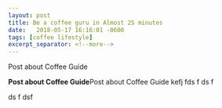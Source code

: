 ```yaml
---
layout: post
title: Be a coffee guru in Almost 25 minutes
date:   2018-05-17 16:16:01 -0600
tags: [coffee lifestyle]
excerpt_separator: <!--more-->
---
```

Post about Coffee Guide
<!--more-->

<b>Post about Coffee Guide</b>Post about Coffee Guide kefj 
fds f
ds f

ds f dsf
